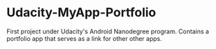 # Udacity-MyApp-Portfolio
First project under Udacity's Android Nanodegree program.
Contains a portfolio app that serves as a link for other other apps.
